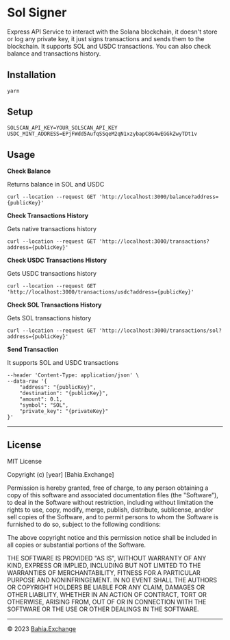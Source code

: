 # Sol Signer

Express API Service to interact with the Solana blockchain, it doesn't store or log any private key, it just signs transactions and sends them to the blockchain.
It supports SOL and USDC transactions.
You can also check balance and transactions history.

## Installation
`yarn`

## Setup

```SOL_CLUSTER=mainnet-beta
SOLSCAN_API_KEY=YOUR_SOLSCAN_API_KEY
USDC_MINT_ADDRESS=EPjFWdd5AufqSSqeM2qN1xzybapC8G4wEGGkZwyTDt1v
```

## Usage

**Check Balance**

Returns balance in SOL and USDC

`curl --location --request GET 'http://localhost:3000/balance?address={publicKey}'`

**Check Transactions History**

Gets native transactions history

`curl --location --request GET 'http://localhost:3000/transactions?address={publicKey}'`

**Check USDC Transactions History**

Gets USDC transactions history

`curl --location --request GET 'http://localhost:3000/transactions/usdc?address={publicKey}'`

**Check SOL Transactions History**

Gets SOL transactions history

`curl --location --request GET 'http://localhost:3000/transactions/sol?address={publicKey}'`

**Send Transaction**

It supports SOL and USDC transactions

```curl --location --request POST 'http://localhost:3000/transaction' \
--header 'Content-Type: application/json' \
--data-raw '{
    "address": "{publicKey}",
    "destination": "{publicKey}",
    "amount": 0.1,
    "symbol": "SOL",
    "private_key": "{privateKey}"
}'
```
---
## License
MIT License

Copyright (c) [year] [Bahia.Exchange]

Permission is hereby granted, free of charge, to any person obtaining a copy
of this software and associated documentation files (the "Software"), to deal
in the Software without restriction, including without limitation the rights
to use, copy, modify, merge, publish, distribute, sublicense, and/or sell
copies of the Software, and to permit persons to whom the Software is
furnished to do so, subject to the following conditions:

The above copyright notice and this permission notice shall be included in all
copies or substantial portions of the Software.

THE SOFTWARE IS PROVIDED "AS IS", WITHOUT WARRANTY OF ANY KIND, EXPRESS OR
IMPLIED, INCLUDING BUT NOT LIMITED TO THE WARRANTIES OF MERCHANTABILITY,
FITNESS FOR A PARTICULAR PURPOSE AND NONINFRINGEMENT. IN NO EVENT SHALL THE
AUTHORS OR COPYRIGHT HOLDERS BE LIABLE FOR ANY CLAIM, DAMAGES OR OTHER
LIABILITY, WHETHER IN AN ACTION OF CONTRACT, TORT OR OTHERWISE, ARISING FROM,
OUT OF OR IN CONNECTION WITH THE SOFTWARE OR THE USE OR OTHER DEALINGS IN THE
SOFTWARE.
<!-- Adds line  -->
---
© 2023 [Bahia.Exchange](https://bahia.exchange)


